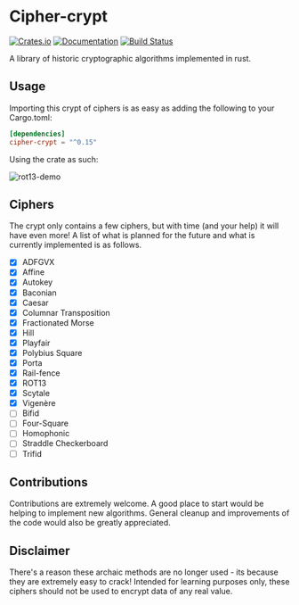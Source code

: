 # Cipher-crypt

[![Crates.io](https://img.shields.io/crates/v/cipher-crypt.svg)](https://crates.io/crates/cipher-crypt)
[![Documentation](https://docs.rs/cipher-crypt/badge.svg)](https://docs.rs/cipher-crypt)
[![Build Status](https://travis-ci.org/arosspope/cipher-crypt.svg?branch=master)](https://travis-ci.org/arosspope/cipher-crypt)

A library of historic cryptographic algorithms implemented in rust.

## Usage

Importing this crypt of ciphers is as easy as
adding the following to your Cargo.toml:

```toml
[dependencies]
cipher-crypt = "^0.15"
```

Using the crate as such:

![rot13-demo](http://i.imgur.com/5pywJBn.gif)

## Ciphers

The crypt only contains a few ciphers, but with time (and your help) it will have even more! A list of what is planned for the future and what is currently implemented is as follows.

- [x] ADFGVX
- [x] Affine
- [x] Autokey
- [x] Baconian
- [x] Caesar
- [x] Columnar Transposition
- [x] Fractionated Morse
- [x] Hill
- [x] Playfair
- [x] Polybius Square
- [x] Porta
- [x] Rail-fence
- [x] ROT13
- [x] Scytale
- [x] Vigenère
- [ ] Bifid
- [ ] Four-Square
- [ ] Homophonic
- [ ] Straddle Checkerboard
- [ ] Trifid

## Contributions

Contributions are extremely welcome. A good place to start would be helping to implement new algorithms. General cleanup and improvements of the code would also be greatly appreciated.

## Disclaimer

There's a reason these archaic methods are no longer used - its because they are extremely easy to crack!
Intended for learning purposes only, these ciphers should not be used to encrypt data of any real value.

